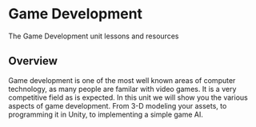 # Game Development
The Game Development unit lessons and resources

## Overview
Game development is one of the most well known areas of computer technology, as many people are familar with video games. It is a very competitive field as is expected. In this unit we will show you the various aspects of game development. From 3-D modeling your assets, to programming it in Unity, to implementing a simple game AI. 

